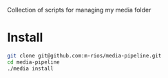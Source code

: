 Collection of scripts for managing my media folder

# Install

```bash
git clone git@github.com:m-rios/media-pipeline.git
cd media-pipeline
./media install
```
